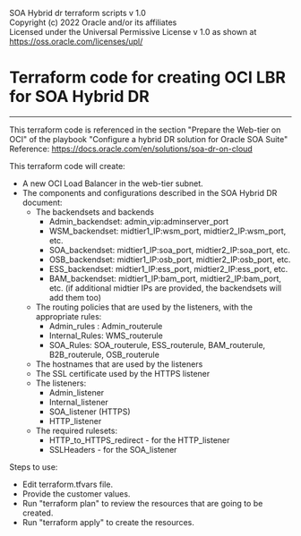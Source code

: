 SOA Hybrid dr terraform scripts v 1.0  
Copyright (c) 2022 Oracle and/or its affiliates  
Licensed under the Universal Permissive License v 1.0 as shown at https://oss.oracle.com/licenses/upl/  

# Terraform code for creating OCI LBR for SOA Hybrid DR
---------------------------------------------------------------
This terraform code is referenced in the section "Prepare the Web-tier on OCI" 
of the playbook "Configure a hybrid DR solution for Oracle SOA Suite" 
Reference: https://docs.oracle.com/en/solutions/soa-dr-on-cloud 
 
This terraform code will create: 
- A new OCI Load Balancer in the web-tier subnet. 
- The components and configurations described in the SOA Hybrid DR document: 
	- The backendsets and backends 
		- Admin_backendset: admin_vip:adminserver_port 
		- WSM_backendset: midtier1_IP:wsm_port, midtier2_IP:wsm_port, etc. 
		- SOA_backendset: midtier1_IP:soa_port, midtier2_IP:soa_port, etc. 
		- OSB_backendset: midtier1_IP:osb_port, midtier2_IP:osb_port, etc. 
		- ESS_backendset: midtier1_IP:ess_port, midtier2_IP:ess_port, etc.  
		- BAM_backendset: midtier1_IP:bam_port, midtier2_IP:bam_port, etc. 
		(if additional midtier IPs are provided, the backendsets will add them too) 
	- The routing policies that are used by the listeners, with the appropriate rules: 
		- Admin_rules : Admin_routerule 
		- Internal_Rules: WMS_routerule 
		- SOA_Rules: SOA_routerule, ESS_routerule, BAM_routerule, B2B_routerule, OSB_routerule 
	- The hostnames that are used by the listeners 
	- The SSL certificate used by the HTTPS listener
	- The listeners: 
		- Admin_listener 
		- Internal_listener 
		- SOA_listener (HTTPS) 
		- HTTP_listener 
	- The required rulesets: 
		- HTTP_to_HTTPS_redirect - for the HTTP_listener 
		- SSLHeaders - for the SOA_listener 
 
Steps to use: 
- Edit terraform.tfvars file. 
- Provide the customer values. 
- Run "terraform plan" to review the resources that are going to be created. 
- Run "terraform apply" to create the resources. 
